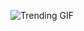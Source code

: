 
<!-- GIF_SECTION -->
![Trending GIF](https://media0.giphy.com/media/v1.Y2lkPThiYjIxNzcyNGlzaHNzcnlpcXhyY2Mzb2dydjA1YWcwYmJtcjlyNno1b21nYWgzNSZlcD12MV9naWZzX3NlYXJjaCZjdD1n/bGgsc5mWoryfgKBx1u/giphy.gif)
<!-- END_GIF_SECTION -->
